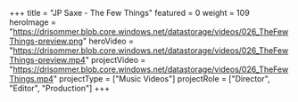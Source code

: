 +++
title = "JP Saxe - The Few Things"
featured = 0
weight = 109
heroImage = "https://drisommer.blob.core.windows.net/datastorage/videos/026_TheFewThings-preview.png"
heroVideo = "https://drisommer.blob.core.windows.net/datastorage/videos/026_TheFewThings-preview.mp4"
projectVideo = "https://drisommer.blob.core.windows.net/datastorage/videos/026_TheFewThings.mp4"
projectType = ["Music Videos"]
projectRole = ["Director", "Editor", "Production"]
+++
